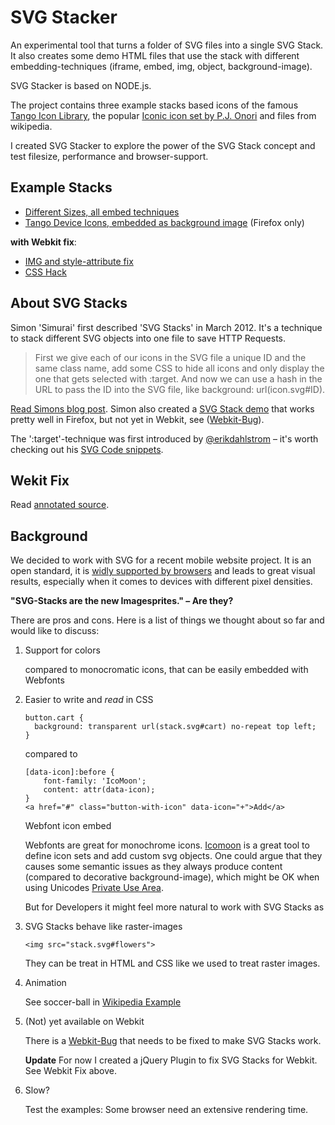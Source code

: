 SVG Stacker
===========

An experimental tool that turns a folder of SVG files into a single SVG Stack.
It also creates some demo HTML files that use the stack with different embedding-techniques (iframe, embed, img, object, background-image).

SVG Stacker is based on NODE.js.

The project contains three example stacks based icons of the famous [Tango Icon Library](http://tango.freedesktop.org/Tango_Icon_Library), the popular [Iconic icon set by P.J. Onori](http://somerandomdude.com/work/iconic/) and files from wikipedia.

I created SVG Stacker to explore the power of the SVG Stack concept and test filesize, performance and browser-support.

Example Stacks
-----------
* [Different Sizes, all embed techniques](http://preciousforever.github.com/SVG-Stacker/examples/wikipedia/commons/stack/stack-demo-all.html)
* [Tango Device Icons, embedded as background image](http://preciousforever.github.com/SVG-Stacker/examples/tango-icon-theme/devices/stack/stack-demo-background.html) (Firefox only)

**with Webkit fix**:

* [IMG and style-attribute fix](http://preciousforever.github.com/SVG-Stacker/examples/wikipedia/commons/stack/stack-demo-jsfix.html)
* [CSS Hack](http://preciousforever.github.com/SVG-Stacker/examples/wikipedia/commons/stack/stack-demo-css-hack.html)

About SVG Stacks
-----------

Simon 'Simurai' first described 'SVG Stacks' in March 2012. It's a technique to stack different SVG objects into one file to save HTTP Requests.

> First we give each of our icons in the SVG file a unique ID and the same class name, add some CSS to hide all icons and only display the one that gets selected with :target. And now we can use a hash in the URL to pass the ID into the SVG file, like background: url(icon.svg#ID).

[Read Simons blog post](http://simurai.com/post/20251013889/svg-stacks). Simon also created a [SVG Stack demo](http://jsfiddle.net/simurai/7GCGr/) that works pretty well in Firefox, but not yet in Webkit, see ([Webkit-Bug](https://bugs.webkit.org/show_bug.cgi?id=91790)).

The ':target'-technique was first introduced by [@erikdahlstrom](https://twitter.com/erikdahlstrom) – it's worth checking out his [SVG Code snippets](http://xn--dahlstrm-t4a.net/svg/).

Wekit Fix
-----------
Read [annotated source](http://preciousforever.github.com/SVG-Stacker/docs/fixsvgstack.jquery.html).

Background
-----------

We decided to work with SVG for a recent mobile website project. It is an open standard, it is [widly supported by browsers](http://caniuse.com/#search=svg) and leads to great visual results, especially when it comes to devices with different pixel densities.

**"SVG-Stacks are the new Imagesprites." – Are they?**

There are pros and cons. Here is a list of things we thought about so far and would like to discuss:

1.  Support for colors

    compared to monocromatic icons, that can be easily embedded with Webfonts

2.  Easier to write and _read_ in CSS

    ```
    button.cart {
      background: transparent url(stack.svg#cart) no-repeat top left;
    }
    ```

    compared to

    ```
    [data-icon]:before {
        font-family: 'IcoMoon';
        content: attr(data-icon);
    }
    <a href="#" class="button-with-icon" data-icon="+">Add</a>
    ```

    Webfont icon embed

    Webfonts are great for monochrome icons. [Icomoon](http://keyamoon.com/icomoon/app/) is a great tool to define icon sets and add custom svg objects.
     One could argue that they causes some semantic issues as they always produce content (compared to decorative background-image), which might be OK when using Unicodes [Private Use Area](http://en.wikipedia.org/wiki/Private_Use_(Unicode)).

     But for Developers it might feel more natural to work with SVG Stacks as


3.  SVG Stacks behave like raster-images 

    ```
    <img src="stack.svg#flowers">
    ```

    They can be treat in HTML and CSS like we used to treat raster images.

4.  Animation

    See soccer-ball in [Wikipedia Example](http://preciousforever.github.com/SVG-Stacker/examples/wikipedia/commons/stack/stack-demo-all.html)

5.  (Not) yet available on Webkit

    There is a [Webkit-Bug](https://bugs.webkit.org/show_bug.cgi?id=91790) that needs to be fixed to make SVG Stacks work.
    
    **Update** For now I created a jQuery Plugin to fix SVG Stacks for Webkit. See Webkit Fix above.

6.  Slow?

    Test the examples: Some browser need an extensive rendering time.